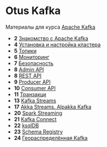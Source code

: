# Otus Kafka

Материалы для курса [Apache Kafka](https://otus.ru/lessons/kafka/)

-  **2** [Знакомство с Apache Kafka](lesson-02)
-  **4** [Установка и настройка кластера](lesson-04)
-  **5** [Топики](lesson-05)
-  **6** [Мониторинг](lesson-06)
-  **7** [Безопасность](lesson-07)
-  **8** [Admin API](lesson-08)
-  **8** [REST API](lesson-08-REST)
-  **9** [Producer API](lesson-09)
- **10** [Consumer API](lesson-10)
- **11** [Транзакци](lesson-11)
- **13** [Kafka Streams](lesson-13)
- **17** [Akka Streams. Alpakka Kafka](lesson-17)
- **20** [Spark Streaming](lesson-20)
- **21** [Kafka Connect](lesson-21)
- **22** [ksqlDB](lesson-22)
- **23** [Schema Registry](lesson-23)
- **24** [Геораспределённая Kafka](lesson-24)
